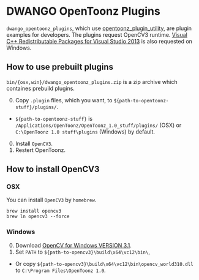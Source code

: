 DWANGO OpenToonz Plugins
=================

`dwango_opentoonz_plugins`, which use [opentoonz_plugin_utility](https://github.com/opentoonz/opentoonz_plugin_utility), are plugin examples for developers.
The plugins request OpenCV3 runtime. [Visual C++ Redistributable Packages for Visual Studio 2013](https://www.microsoft.com/en-US/download/details.aspx?id=40784) is also requested on Windows.

## How to use prebuilt plugins

`bin/{osx,win}/dwango_opentoonz_plugins.zip` is a zip archive which containes prebuild plugins.

0. Copy `.plugin` files, which you want, to `${path-to-opentoonz-stuff}/plugins/`.
  - `${path-to-opentoonz-stuff}` is `/Applications/OpenToonz/OpenToonz_1.0_stuff/plugins/` (OSX) or `C:\OpenToonz 1.0 stuff\plugins` (Windows) by default.
0. Install `OpenCV3`.
0. Restert OpenToonz.

## How to install OpenCV3

### OSX

You can install `OpenCV3` by `homebrew`.

```
brew install opencv3
brew ln opencv3 --force
```

### Windows

0. Download [OpenCV for Windows VERSION 3.1](http://opencv.org/).
0. Set `PATH` to `${path-to-opencv3}\build\x64\vc12\bin\`,  
  - Or copy `${path-to-opencv3}\build\x64\vc12\bin\opencv_world310.dll` to `C:\Program Files\OpenToonz 1.0`. 
